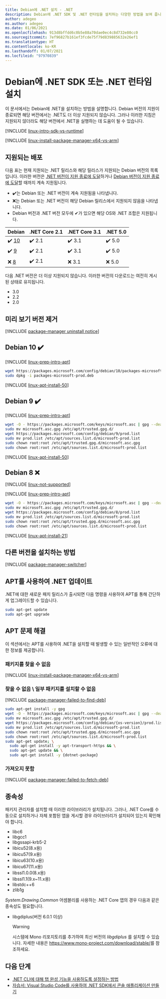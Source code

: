 ```yaml
---
title: Debian에 .NET 설치 - .NET
description: Debian에 .NET SDK 및 .NET 런타임을 설치하는 다양한 방법을 보여 줍니다.
author: adegeo
ms.author: adegeo
ms.date: 01/06/2021
ms.openlocfilehash: 913d8bffdd6c0b5e88a70dae0ec4c8d732e80cc0
ms.sourcegitcommit: 7ef96827b161ef3fcde75f79d839885632e26ef1
ms.translationtype: HT
ms.contentlocale: ko-KR
ms.lasthandoff: 01/07/2021
ms.locfileid: "97970839"
---
```

# <a name="install-the-net-sdk-or-the-net-runtime-on-debian"></a>Debian에 .NET SDK 또는 .NET 런타임 설치

이 문서에서는 Debian에 .NET을 설치하는 방법을 설명합니다. Debian 버전의 지원이 종료되면 해당 버전에서는 .NET도 더 이상 지원되지 않습니다. 그러나 이러한 지침은 지원되지 않더라도 해당 버전에서 .NET을 실행하는 데 도움이 될 수 있습니다.

[!INCLUDE [linux-intro-sdk-vs-runtime](includes/linux-intro-sdk-vs-runtime.md)]

[!INCLUDE [linux-install-package-manager-x64-vs-arm](includes/linux-install-package-manager-x64-vs-arm.md)]

## <a name="supported-distributions"></a>지원되는 배포

다음 표는 현재 지원되는 .NET 릴리스와 해당 릴리스가 지원되는 Debian 버전의 목록입니다. 이러한 버전은 [.NET 버전이 지원 종료에 도달](https://dotnet.microsoft.com/platform/support/policy/dotnet-core)하거나 [Debian 버전이 지원 종료에 도달](https://wiki.debian.org/DebianReleases)할 때까지 계속 지원됩니다.

- ✔️는 Debian 또는 .NET 버전이 계속 지원됨을 나타냅니다.
- ❌는 Debian 또는 .NET 버전이 해당 Debian 릴리스에서 지원되지 않음을 나타냅니다.
- Debian 버전과 .NET 버전 모두에 ✔가 있으면 해당 OS와 .NET 조합은 지원됩니다.

| Debian                   | .NET Core 2.1 | .NET Core 3.1 | .NET 5.0 |
|--------------------------|---------------|---------------|----------------|
| ✔️ [10](#debian-10-)     | ✔️ 2.1        | ✔️ 3.1        | ✔️ 5.0 |
| ✔️ [9](#debian-9-)       | ✔️ 2.1        | ✔️ 3.1        | ✔️ 5.0 |
| ❌ [8](#debian-8-)       | ✔️ 2.1        | ❌ 3.1        | ❌ 5.0 |

다음 .NET 버전은 더 이상 지원되지 않습니다. 이러한 버전의 다운로드는 여전히 게시된 상태로 유지됩니다.

- 3.0
- 2.2
- 2.0

## <a name="remove-preview-versions"></a>미리 보기 버전 제거

[!INCLUDE [package-manager uninstall notice](./includes/linux-uninstall-preview-info.md)]

## <a name="debian-10-"></a>Debian 10 ✔️

[!INCLUDE [linux-prep-intro-apt](includes/linux-prep-intro-apt.md)]

```bash
wget https://packages.microsoft.com/config/debian/10/packages-microsoft-prod.deb -O packages-microsoft-prod.deb
sudo dpkg -i packages-microsoft-prod.deb
```

[!INCLUDE [linux-apt-install-50](includes/linux-install-50-apt.md)]

## <a name="debian-9-"></a>Debian 9 ✔️

[!INCLUDE [linux-prep-intro-apt](includes/linux-prep-intro-apt.md)]

```bash
wget -O - https://packages.microsoft.com/keys/microsoft.asc | gpg --dearmor > microsoft.asc.gpg
sudo mv microsoft.asc.gpg /etc/apt/trusted.gpg.d/
wget https://packages.microsoft.com/config/debian/9/prod.list
sudo mv prod.list /etc/apt/sources.list.d/microsoft-prod.list
sudo chown root:root /etc/apt/trusted.gpg.d/microsoft.asc.gpg
sudo chown root:root /etc/apt/sources.list.d/microsoft-prod.list
```

[!INCLUDE [linux-apt-install-50](includes/linux-install-50-apt.md)]

## <a name="debian-8-"></a>Debian 8 ❌

[!INCLUDE [linux-not-supported](includes/linux-not-supported-debian.md)]

[!INCLUDE [linux-prep-intro-apt](includes/linux-prep-intro-apt.md)]

```bash
wget -O - https://packages.microsoft.com/keys/microsoft.asc | gpg --dearmor > microsoft.asc.gpg
sudo mv microsoft.asc.gpg /etc/apt/trusted.gpg.d/
wget https://packages.microsoft.com/config/debian/8/prod.list
sudo mv prod.list /etc/apt/sources.list.d/microsoft-prod.list
sudo chown root:root /etc/apt/trusted.gpg.d/microsoft.asc.gpg
sudo chown root:root /etc/apt/sources.list.d/microsoft-prod.list
```

[!INCLUDE [linux-apt-install-21](includes/linux-install-21-apt.md)]

## <a name="how-to-install-other-versions"></a>다른 버전을 설치하는 방법

[!INCLUDE [package-manager-switcher](./includes/package-manager-heading-hack-pkgname.md)]

## <a name="use-apt-to-update-net"></a>APT를 사용하여 .NET 업데이트

.NET에 대한 새로운 패치 릴리스가 출시되면 다음 명령을 사용하여 APT를 통해 간단하게 업그레이드할 수 있습니다.

```bash
sudo apt-get update
sudo apt-get upgrade
```

## <a name="apt-troubleshooting"></a>APT 문제 해결

이 섹션에서는 APT를 사용하여 .NET을 설치할 때 발생할 수 있는 일반적인 오류에 대한 정보를 제공합니다.

### <a name="unable-to-find-package"></a>패키지를 찾을 수 없음

[!INCLUDE [linux-install-package-manager-x64-vs-arm](includes/linux-install-package-manager-x64-vs-arm.md)]

### <a name="unable-to-locate--some-packages-could-not-be-installed"></a>찾을 수 없음 \\ 일부 패키지를 설치할 수 없음

[!INCLUDE [package-manager-failed-to-find-deb](includes/package-manager-failed-to-find-deb.md)]

```bash
sudo apt-get install -y gpg
wget -O - https://packages.microsoft.com/keys/microsoft.asc | gpg --dearmor -o microsoft.asc.gpg
sudo mv microsoft.asc.gpg /etc/apt/trusted.gpg.d/
wget https://packages.microsoft.com/config/debian/{os-version}/prod.list
sudo mv prod.list /etc/apt/sources.list.d/microsoft-prod.list
sudo chown root:root /etc/apt/trusted.gpg.d/microsoft.asc.gpg
sudo chown root:root /etc/apt/sources.list.d/microsoft-prod.list
sudo apt-get update; \
  sudo apt-get install -y apt-transport-https && \
  sudo apt-get update && \
  sudo apt-get install -y {dotnet-package}
```

### <a name="failed-to-fetch"></a>가져오지 못함

[!INCLUDE [package-manager-failed-to-fetch-deb](includes/package-manager-failed-to-fetch-deb.md)]

## <a name="dependencies"></a>종속성

패키지 관리자를 설치할 때 이러한 라이브러리가 설치됩니다. 그러나, .NET Core를 수동으로 설치하거나 자체 포함된 앱을 게시할 경우 라이브러리가 설치되어 있는지 확인해야 합니다.

- libc6
- libgcc1
- libgssapi-krb5-2
- libicu52(8.x용)
- libicu57(9.x용)
- libicu63(10.x용)
- libicu67(11.x용)
- libssl1.0.0(8.x용)
- libssl1.1(9.x~11.x용)
- libstdc++6
- zlib1g

*System.Drawing.Common* 어셈블리를 사용하는 .NET Core 앱의 경우 다음과 같은 종속성도 필요합니다.

- libgdiplus(버전 6.0.1 이상)

  > [!WARNING]
  > 시스템에 Mono 리포지토리를 추가하여 최신 버전의 *libgdiplus* 를 설치할 수 있습니다. 자세한 내용은 <https://www.mono-project.com/download/stable/>를 참조하세요.

## <a name="next-steps"></a>다음 단계

- [.NET CLI에 대해 탭 완성 기능을 사용하도록 설정하는 방법](../tools/enable-tab-autocomplete.md)
- [자습서: Visual Studio Code를 사용하여 .NET SDK에서 콘솔 애플리케이션 만들기](../tutorials/with-visual-studio-code.md)
